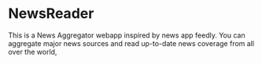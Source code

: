 # NewsReader
This is a News Aggregator webapp inspired by news app feedly. You can aggregate major news sources and read up-to-date news coverage from all over the world, 

